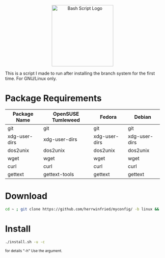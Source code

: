 <div align="center">
<img src="https://upload.wikimedia.org/wikipedia/commons/thumb/0/08/Antu_bash.svg/2048px-Antu_bash.svg.png" alt="Bash Script Logo" width="200" height="200">
</div>

<p>This is a script I made to run after installing the branch system for the first time. For GNU/Linux only. </p>


<h1>Package Requirements</h1>

| Package Name | OpenSUSE Tumleweed | Fedora | Debian |
|--------------|--------------------|--------|--------|
| git          | git                | git    | git    |
| xdg-user-dirs| xdg-user-dirs      | xdg-user-dirs | xdg-user-dirs |
| dos2unix     | dos2unix           | dos2unix | dos2unix |
| wget         | wget               | wget   | wget   |
| curl         | curl               | curl   | curl   |
| gettext         | gettext-tools               | gettext   | gettext   |


<h1>Download</h1>

```bash
cd ~ ; git clone https://github.com/herrwinfried/myconfig/ -b linux && cd ~/myconfig/scripts
```

<h1>Install</h1>

```bash
./install.sh -u -c
```

<small>for details "-h" Use the argument.</small>